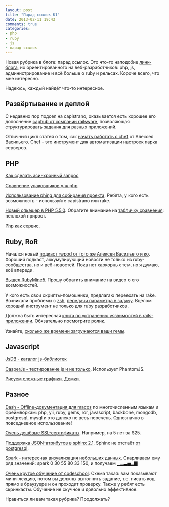 ```yaml
---
layout: post
title: "Парад ссылок №1"
date: 2013-02-11 19:43
comments: true
categories:
- php
- ruby
- js
- парад ссылок
---
```



Новая рубрика в блоге: парад ссылок. Это что-то наподобие [линк-блога](http://addmeto.cc/), но ориентированного на веб-разработчиков: php, js, администрирование и всё больше о ruby и рельсах. Короче всего, что мне интересно.

Надеюсь, каждый найдёт что-то интересное.

## Развёртывание и деплой

С недавних пор подсел на capistrano, оказывается есть хорошее его дополнение [caphub от компании railsware](http://railsware.com/blog/2011/11/18/caphub-multiple-applications-deployment-with-capistrano/), позволяющая структурировать задания для разных приложений.

Отличный цикл статей о том, как [начать работать с chef](http://leopard.in.ua/2013/01/04/chef-solo-getting-started-part-1/) от Алексея Васильего. Chef - это инструмент для автоматизации настроек парка серверов.

## PHP

[Как сделать асинхронный запрос](https://segment.io/blog/how-to-make-async-requests-in-php/)

[Сравнение упаковщиков для php](http://nitschinger.at/Benchmarking-Cache-Transcoders-in-PHP)

[Использование phing для собирания проекта](http://unassumingphp.com/managing-php-application-builds-with-phing/). Ребята, у кого есть возможность - используйте capistrano или rake.

[Новый опкэшер в PHP 5.5.0](https://wiki.php.net/rfc/optimizerplus). Обратите внимание на [табличку сравнения](https://docs.google.com/spreadsheet/ccc?key=0Agw0hgqCxf0cdEZsdm1yNjd3amJReG05MzJYSF9USGc#gid=0): неплохой прирост.

[Php как сервис](http://phpmaster.com/php-as-a-service-fortrabbit/).

## Ruby, RoR

Начался новый [подкаст rwpod от того же Алексея Васильего и ко](http://www.rwpod.com/). Хороший подкаст, аккумулирующий новости не только из ruby-сообщества, но и веб-новостей. Пока нет харкорных тем, но я думаю, всё впереди.

[Вышел RubyMine5](http://habrahabr.ru/company/JetBrains/blog/168655/). Прошу обратить внимание на видео о его возможностей.

У кого есть свои скрипты-помошники, предлагаю переехать на rake. Возникали проблемы с [zsh](http://www.scottw.com/zsh-rake-parameters), [передачи параметра в задачу](http://viget.com/extend/protip-passing-parameters-to-your-rake-tasks). Вцелом хороший инструмент не только для ruby разработчиков.

Должна быть интересная [книга по устранению уязвимостей в rails-приложении](http://securingrails.com/). Обязательно посмотрите ролик.

Узнайте, [сколько же времени загружаются ваши гемы](http://ablogaboutcode.com/2012/05/03/benchmark-your-bundle/).

## Javascript

[JsDB - каталог js-библиотек](http://www.jsdb.io/)

[CasperJs - тестирование js и не только](http://casperjs.org/). Использует PhantomJS.

[Рисуем сложные графики](https://github.com/unconed/MathBox.js). [Демки](http://acko.net/blog/making-mathbox/).

## Разное

[Dash - Offline-документация для macos](http://kapeli.com/) по многочисленным языкам и фреймворкам: php, yii, ruby, gems, ror, javascript, backbone, mongodb, postgresql, mysql и это далеко не весь перечень. Однозначно в повседневное использование!

[Очень дешёвые SSL-сертификаты](https://www.cheapssls.com/comodo-ssl-certificates/positivessl.html?years=5). Например, на 5 лет за $25.

[Поддержка JSON-атрибутов в sphinx 2.1](http://sphinxsearch.com/blog/2013/02/07/sphinx-2-1-json-attributes/). Sphinx не отстаёт [от postgresql](http://www.postgresql.org/docs/9.2/static/functions-json.html).

[Spark - интересная визуализация небольших данных](http://zachholman.com/spark/). Скарливаем ему ряд значений: spark 0 30 55 80 33 150, и получаем ▁▂▃▅▂▇

[Очень крутое обучение от codeschool](http://www.codeschool.com/). Схема такая: вам показывают мини-лекцию, потом вы должны выполнить задание, т.е. писать код прямо в браузуере и он проходит проверку. Также у ребят есть скринкасты. Обучение не скучное и довольно эффективное.

Нравиться ли вам такая рубрика? Продолжать?
